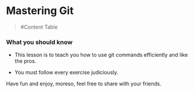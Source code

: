 # Mastering Git

> #Content Table

### What you should know

 - This lesson is to teach you how to use git commands efficiently and like the pros.

- You must follow every exercise judiciously.

Have fun and enjoy, moreso, feel free to share with your friends.
